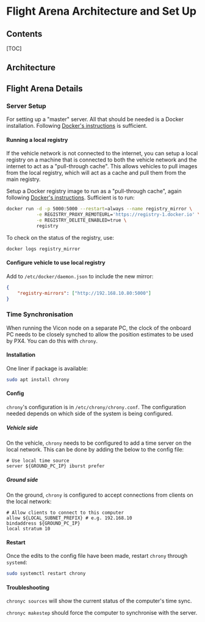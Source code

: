 # Flight Arena Architecture and Set Up

## Contents
[TOC]

## Architecture 

## Flight Arena Details

### Server Setup

For setting up a "master" server. All that should be needed is a Docker installation. Following
[Docker's instructions](https://docs.docker.com/engine/install/ubuntu/) is sufficient.

#### Running a local registry

If the vehicle network is not connected to the internet, you can setup a local registry on a machine
that is connected to both the vehicle network and the internet to act as a "pull-through cache".
This allows vehicles to pull images from the local registry, which will act as a cache and pull them
from the main registry.

Setup a Docker registry image to run as a "pull-through cache", again following
[Docker's instructions](https://docs.docker.com/registry/recipes/mirror/). Sufficient is to run:

```sh
docker run -d -p 5000:5000 --restart=always --name registry_mirror \
           -e REGISTRY_PROXY_REMOTEURL='https://registry-1.docker.io' \
           -e REGISTRY_DELETE_ENABLED=true \
           registry
```

To check on the status of the registry, use:

```sh
docker logs registry_mirror
```

#### Configure vehicle to use local registry

Add to `/etc/docker/daemon.json` to include the new mirror:
```json
{
    "registry-mirrors": ["http://192.168.10.80:5000"]
}
```

### Time Synchronisation

When running the Vicon node on a separate PC, the clock of the onboard PC needs to be closely synched to allow the position estimates to be used by PX4. You can do this with `chrony`.

#### Installation

One liner if package is available:

```sh
sudo apt install chrony
```

#### Config

`chrony`'s configuration is in `/etc/chrony/chrony.conf`. The configuration needed depends on which side of the system is being configured.

##### Vehicle side

On the vehicle, `chrony` needs to be configured to add a time server on the local network. This can be done by adding the below to the config file:

```
# Use local time source
server ${GROUND_PC_IP} iburst prefer
```

##### Ground side

On the ground, `chrony` is configured to accept connections from clients on the local network:

```
# Allow clients to connect to this computer
allow ${LOCAL_SUBNET_PREFIX} # e.g. 192.168.10
bindaddress ${GROUND_PC_IP}
local stratum 10
```

#### Restart

Once the edits to the config file have been made, restart `chrony` through `systemd`:

```sh
sudo systemctl restart chrony
```

#### Troubleshooting

`chronyc sources` will show the current status of the computer's time sync.

`chronyc makestep` should force the computer to synchronise with the server.
